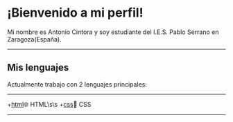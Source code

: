 # ¡Bienvenido a mi perfil!
Mi nombre es Antonio Cintora y soy estudiante del I.E.S. Pablo Serrano en Zaragoza(España).
* * * 
## Mis lenguajes
Actualmente trabajo con 2 lenguajes principales:
* * *
+[html]🌐 HTML\s\s
+[css]🎨 CSS
* * *
[html]: https://es.wikipedia.org/wiki/HTML5
[css]: https://es.wikipedia.org/wiki/Hoja_de_estilos_en_cascada
